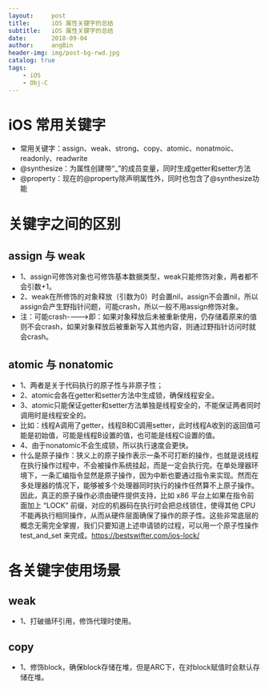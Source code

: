 ```yaml
---
layout:     post
title:      iOS 属性关键字的总结
subtitle:   iOS 属性关键字的总结
date:       2018-09-04
author:     angBin
header-img: img/post-bg-rwd.jpg
catalog: true
tags:
    - iOS
    - Obj-C
---
```



# iOS 常用关键字

- 常用关键字：assign、weak、strong、copy、atomic、nonatmoic、readonly、readwrite
- @synthesize：为属性创建带“_”的成员变量，同时生成getter和setter方法
- @property：现在的@property除声明属性外，同时也包含了@synthesize功能

# 关键字之间的区别

## assign 与 weak
- 1、assign可修饰对象也可修饰基本数据类型，weak只能修饰对象，两者都不会引数+1。
- 2、weak在所修饰的对象释放（引数为0）时会置nil，assign不会置nil，所以assign会产生野指针问题，可能crash，所以一般不用assign修饰对象。
- 注：可能crash---->即：如果对象释放后未被重新使用，仍存储着原来的值则不会crash，如果对象释放后被重新写入其他内容，则通过野指针访问时就会crash。

## atomic 与 nonatomic
- 1、两者是关于代码执行的原子性与非原子性；
- 2、atomic会各在getter和setter方法中生成锁，确保线程安全。
- 3、atomic只能保证getter和setter方法单独是线程安全的，不能保证两者同时调用时是线程安全的。
- 比如：线程A调用了getter，线程B和C调用setter，此时线程A收到的返回值可能是初始值，可能是线程B设置的值，也可能是线程C设置的值。
- 4、由于nonatomic不会生成锁，所以执行速度会更快。
- 什么是原子操作：狭义上的原子操作表示一条不可打断的操作，也就是说线程在执行操作过程中，不会被操作系统挂起，而是一定会执行完。在单处理器环境下，一条汇编指令显然是原子操作，因为中断也要通过指令来实现。然而在多处理器的情况下，能够被多个处理器同时执行的操作任然算不上原子操作。因此，真正的原子操作必须由硬件提供支持，比如 x86 平台上如果在指令前面加上 “LOCK” 前缀，对应的机器码在执行时会把总线锁住，使得其他 CPU 不能再执行相同操作，从而从硬件层面确保了操作的原子性。这些非常底层的概念无需完全掌握，我们只要知道上述申请锁的过程，可以用一个原子性操作 test_and_set 来完成。https://bestswifter.com/ios-lock/

# 各关键字使用场景

## weak
- 1、打破循环引用，修饰代理时使用。

## copy
- 1、修饰block，确保block存储在堆，但是ARC下，在对block赋值时会默认存储在堆。


